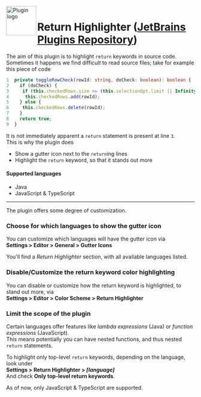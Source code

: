 <img align="left" width="80" height="78" src="https://raw.githubusercontent.com/lppedd/idea-return-highlighter/master/images/return-highlighter-logo.png" alt="Plugin logo">

# Return Highlighter ([JetBrains Plugins Repository][https://plugins.jetbrains.com/plugin/13303-return-highlighter])

The aim of this plugin is to highlight `return` keywords in source code.  
Sometimes it happens we find difficult to read source files; take for example this piece of code

```typescript
1  private toggleRowCheck(rowId: string, doCheck: boolean): boolean {
2    if (doCheck) {
3     if (this.checkedRows.size >= (this.selectionOpt.limit || Infinity)) return false;
4      this.checkedRows.add(rowId);
5    } else {
6     this.checkedRows.delete(rowId);
7    }
8    return true;
9  }
```

It is not immediately apparent a `return` statement is present at line `3`.  
This is why the plugin does

 - Show a gutter icon next to the `return`ing lines
 - Highlight the `return` keyword, so that it stands out more

#### Supported languages

 - Java
 - JavaScript &amp; TypeScript
  
  
-----

The plugin offers some degree of customization.

### Choose for which languages to show the gutter icon

You can customize which languages will have the gutter icon via  
**Settings > Editor > General > Gutter Icons**

You'll find a _Return Highlighter_ section, with all available languages listed.

### Disable/Customize the return keyword color highlighting

You can disable or customize how the return keyword is highlighted, to stand out more, via  
**Settings > Editor > Color Scheme > Return Highlighter**

### Limit the scope of the plugin

Certain languages offer features like _lambda expressions_ (Java) or _function expressions_ (JavaScript).  
This means potentially you can have nested functions, and thus nested `return` statements.

To highlight only top-level `return` keywords, depending on the language, look under  
**Settings > Return Highlighter > *[language]***  
And check **Only top-level return keywords**.

As of now, only JavaScript &amp; TypeScript are supported.

[https://plugins.jetbrains.com/plugin/13303-return-highlighter]: https://plugins.jetbrains.com/plugin/13303-return-highlighter
